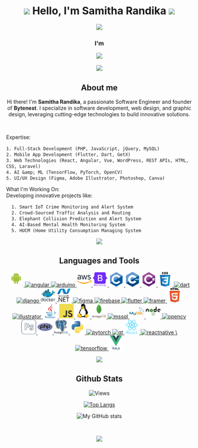 <h1 align="center" id="hi-there--im-schleidens"> 
  <img src="https://media.giphy.com/media/TEnXkcsHrP4YedChhA/giphy.gif" width="55"> 
      Hello, I'm Samitha Randika 
  <img src="https://media.giphy.com/media/TEnXkcsHrP4YedChhA/giphy.gif" width="55">
</h1>

<p align="center"><img src="https://user-images.githubusercontent.com/73097560/115834477-dbab4500-a447-11eb-908a-139a6edaec5c.gif"></p>


<h3 align="center"><strong>I'm</strong></h3>

<p align="center">
  <a href="https://github.com/DenverCoder1/readme-typing-svg">
    <img src="https://readme-typing-svg.herokuapp.com?lines=Software+Engineer;Web+Designer;Web+Developer;UI/UX+%26+Graphic+Designer&amp;center=true&amp;width=500&amp;height=50">
  </a>
</p>

<p align="center"><img src="https://user-images.githubusercontent.com/73097560/115834477-dbab4500-a447-11eb-908a-139a6edaec5c.gif"></p>

<h2 align="center" id="about-me">About me </h2>

<p align="center">Hi there! I'm <strong>Samitha Randika</strong>, a passionate Software Engineer and founder of <strong>Bytenest</strong>. I specialize in software development, web design, and graphic design, leveraging cutting-edge technologies to build innovative solutions.</p><br>

<p align="left">
Expertise:<br>

    1. Full-Stack Development (PHP, JavaScript, jQuery, MySQL)
    2. Mobile App Development (Flutter, Dart, GetX)
    3. Web Technologies (React, Angular, Vue, WordPress, REST APIs, HTML, CSS, Laravel)
    4. AI &amp; ML (TensorFlow, PyTorch, OpenCV)
    5. UI/UX Design (Figma, Adobe Illustrator, Photoshop, Canva)
</p>

<p align="left">
What I'm Working On:<br>
Developing innovative projects like:

      1. Smart IoT Crime Monitoring and Alert System
      2. Crowd-Sourced Traffic Analysis and Routing
      3. Elephant Collision Prediction and Alert System
      4. AI-Based Mental Health Monitoring System
      5. HUCM (Home Utility Consumption Managing System
</p>


<p align="center"><img src="https://user-images.githubusercontent.com/73097560/115834477-dbab4500-a447-11eb-908a-139a6edaec5c.gif"></p>

<h2 align="center" id="--languages-and-tools">Languages and Tools</h2>


<p align="center"> 
<a href="https://developer.android.com" target="_blank" rel="noreferrer"> 
  <img src="https://raw.githubusercontent.com/devicons/devicon/master/icons/android/android-original-wordmark.svg" alt="android" width="40" height="40"> 
</a> 
<a href="https://angular.io" target="_blank" rel="noreferrer"> 
  <img src="https://angular.io/assets/images/logos/angular/angular.svg" alt="angular" width="40" height="40"> 
</a> 
<a href="https://www.arduino.cc/" target="_blank" rel="noreferrer"> 
  <img src="https://cdn.worldvectorlogo.com/logos/arduino-1.svg" alt="arduino" width="40" height="40"> 
</a> 
<a href="https://aws.amazon.com" target="_blank" rel="noreferrer"> 
  <img src="https://raw.githubusercontent.com/devicons/devicon/master/icons/amazonwebservices/amazonwebservices-original-wordmark.svg" alt="aws" width="40" height="40"> 
</a> 
<a href="https://getbootstrap.com" target="_blank" rel="noreferrer"> 
  <img src="https://raw.githubusercontent.com/devicons/devicon/master/icons/bootstrap/bootstrap-plain-wordmark.svg" alt="bootstrap" width="40" height="40"> 
</a> 
<a href="https://www.cprogramming.com/" target="_blank" rel="noreferrer"> 
  <img src="https://raw.githubusercontent.com/devicons/devicon/master/icons/c/c-original.svg" alt="c" width="40" height="40"> 
</a>
<a href="https://www.w3schools.com/cpp/" target="_blank" rel="noreferrer"> 
  <img src="https://raw.githubusercontent.com/devicons/devicon/master/icons/cplusplus/cplusplus-original.svg" alt="cplusplus" width="40" height="40"> 
</a>
  <a href="https://www.w3schools.com/cs/" target="_blank" rel="noreferrer"> 
    <img src="https://raw.githubusercontent.com/devicons/devicon/master/icons/csharp/csharp-original.svg" alt="csharp" width="40" height="40"> 
  </a> 
<a href="https://www.w3schools.com/css/" target="_blank" rel="noreferrer"> 
  <img src="https://raw.githubusercontent.com/devicons/devicon/master/icons/css3/css3-original-wordmark.svg" alt="css3" width="40" height="40"> 
</a> 
<a href="https://dart.dev" target="_blank" rel="noreferrer"> 
  <img src="https://www.vectorlogo.zone/logos/dartlang/dartlang-icon.svg" alt="dart" width="40" height="40"> 
</a> 
<a href="https://www.djangoproject.com/" target="_blank" rel="noreferrer"> 
  <img src="https://cdn.worldvectorlogo.com/logos/django.svg" alt="django" width="40" height="40"> 
</a> 
<a href="https://www.docker.com/" target="_blank" rel="noreferrer"> 
  <img src="https://raw.githubusercontent.com/devicons/devicon/master/icons/docker/docker-original-wordmark.svg" alt="docker" width="40" height="40">
</a>
<a href="https://dotnet.microsoft.com/" target="_blank" rel="noreferrer"> 
  <img src="https://raw.githubusercontent.com/devicons/devicon/master/icons/dot-net/dot-net-original-wordmark.svg" alt="dotnet" width="40" height="40"> 
</a> 
<a href="https://www.figma.com/" target="_blank" rel="noreferrer"> 
  <img src="https://www.vectorlogo.zone/logos/figma/figma-icon.svg" alt="figma" width="40" height="40"> 
</a> 
  <a href="https://firebase.google.com/" target="_blank" rel="noreferrer"> <img src="https://www.vectorlogo.zone/logos/firebase/firebase-icon.svg" alt="firebase" width="40" height="40"> </a> 
  <a href="https://flutter.dev" target="_blank" rel="noreferrer"> 
    <img src="https://www.vectorlogo.zone/logos/flutterio/flutterio-icon.svg" alt="flutter" width="40" height="40"> 
  </a> 
<a href="https://www.framer.com/" target="_blank" rel="noreferrer"> 
  <img src="https://www.vectorlogo.zone/logos/framer/framer-icon.svg" alt="framer" width="40" height="40"> 
</a> 
<a href="https://www.w3.org/html/" target="_blank" rel="noreferrer"> 
  <img src="https://raw.githubusercontent.com/devicons/devicon/master/icons/html5/html5-original-wordmark.svg" alt="html5" width="40" height="40"> 
</a> 
<a href="https://www.adobe.com/in/products/illustrator.html" target="_blank" rel="noreferrer"> 
  <img src="https://www.vectorlogo.zone/logos/adobe_illustrator/adobe_illustrator-icon.svg" alt="illustrator" width="40" height="40"> 
</a> 
<a href="https://www.java.com" target="_blank" rel="noreferrer"> 
  <img src="https://raw.githubusercontent.com/devicons/devicon/master/icons/java/java-original.svg" alt="java" width="40" height="40"> 
</a> 
<a href="https://developer.mozilla.org/en-US/docs/Web/JavaScript" target="_blank" rel="noreferrer"> 
  <img src="https://raw.githubusercontent.com/devicons/devicon/master/icons/javascript/javascript-original.svg" alt="javascript" width="40" height="40"> 
</a> 
<a href="https://www.linux.org/" target="_blank" rel="noreferrer"> 
  <img src="https://raw.githubusercontent.com/devicons/devicon/master/icons/linux/linux-original.svg" alt="linux" width="40" height="40"> 
</a> 
<a href="https://www.mongodb.com/" target="_blank" rel="noreferrer"> 
  <img src="https://raw.githubusercontent.com/devicons/devicon/master/icons/mongodb/mongodb-original-wordmark.svg" alt="mongodb" width="40" height="40"> 
</a> 
<a href="https://www.microsoft.com/en-us/sql-server" target="_blank" rel="noreferrer"> 
  <img src="https://www.svgrepo.com/show/303229/microsoft-sql-server-logo.svg" alt="mssql" width="40" height="40"> 
</a> 
<a href="https://www.mysql.com/" target="_blank" rel="noreferrer"> 
  <img src="https://raw.githubusercontent.com/devicons/devicon/master/icons/mysql/mysql-original-wordmark.svg" alt="mysql" width="40" height="40"> 
</a> 
<a href="https://nodejs.org" target="_blank" rel="noreferrer"> 
  <img src="https://raw.githubusercontent.com/devicons/devicon/master/icons/nodejs/nodejs-original-wordmark.svg" alt="nodejs" width="40" height="40"> 
</a> 
<a href="https://opencv.org/" target="_blank" rel="noreferrer"> 
  <img src="https://www.vectorlogo.zone/logos/opencv/opencv-icon.svg" alt="opencv" width="40" height="40"> 
</a> 
<a href="https://www.photoshop.com/en" target="_blank" rel="noreferrer"> 
  <img src="https://raw.githubusercontent.com/devicons/devicon/master/icons/photoshop/photoshop-line.svg" alt="photoshop" width="40" height="40"> 
</a> 
<a href="https://www.php.net" target="_blank" rel="noreferrer"> 
  <img src="https://raw.githubusercontent.com/devicons/devicon/master/icons/php/php-original.svg" alt="php" width="40" height="40"> 
</a> 
<a href="https://www.postgresql.org" target="_blank" rel="noreferrer"> 
  <img src="https://raw.githubusercontent.com/devicons/devicon/master/icons/postgresql/postgresql-original-wordmark.svg" alt="postgresql" width="40" height="40"> 
</a> 
<a href="https://www.python.org" target="_blank" rel="noreferrer"> 
  <img src="https://raw.githubusercontent.com/devicons/devicon/master/icons/python/python-original.svg" alt="python" width="40" height="40"> 
</a> 
<a href="https://pytorch.org/" target="_blank" rel="noreferrer"> 
  <img src="https://www.vectorlogo.zone/logos/pytorch/pytorch-icon.svg" alt="pytorch" width="40" height="40"> 
</a> 
<a href="https://www.qt.io/" target="_blank" rel="noreferrer"> 
  <img src="https://upload.wikimedia.org/wikipedia/commons/0/0b/Qt_logo_2016.svg" alt="qt" width="40" height="40"> 
</a> 
<a href="https://reactjs.org/" target="_blank" rel="noreferrer"> 
  <img src="https://raw.githubusercontent.com/devicons/devicon/master/icons/react/react-original-wordmark.svg" alt="react" width="40" height="40"> 
</a> 
<a href="https://reactnative.dev/" target="_blank" rel="noreferrer"> 
  <img src="https://reactnative.dev/img/header_logo.svg" alt="reactnative" width="40" height="40"> \
</a> <a href="https://www.tensorflow.org" target="_blank" rel="noreferrer"> <img src="https://www.vectorlogo.zone/logos/tensorflow/tensorflow-icon.svg" alt="tensorflow" width="40" height="40"> </a> <a href="https://vuejs.org/" target="_blank" rel="noreferrer"> <img src="https://raw.githubusercontent.com/devicons/devicon/master/icons/vuejs/vuejs-original-wordmark.svg" alt="vuejs" width="40" height="40"> </a> 
</p>


<p align="center"><img src="https://user-images.githubusercontent.com/73097560/115834477-dbab4500-a447-11eb-908a-139a6edaec5c.gif"></p>

<div align="center">
<h2 id="-github-stats"><b> Github Stats </b></h2>

<p><img src="https://komarev.com/ghpvc/?username=dzenis-h&amp;label=Profile+visitors:" alt="Views"></p>
<p><a href="%5Bhttps://github.com/jrmydix%5D(https://github.com/dzenis-h)"><img src="https://github-readme-stats.vercel.app/api/top-langs/?username=dzenis-h&amp;layout=compact&amp;theme=dark" alt="Top Langs"></a></p>
<p><img src="https://github-readme-stats.vercel.app/api?username=dzenis-h&amp;count_private=true&amp;show_icons=true&amp;theme=dark&amp;hide=issues" alt="My GitHub stats"></p>
</div><br>

<p align="center"><img src="https://user-images.githubusercontent.com/73097560/115834477-dbab4500-a447-11eb-908a-139a6edaec5c.gif"></p>
